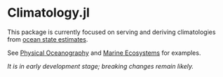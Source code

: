 # Climatology.jl

This package is currently focused on serving and deriving climatologies from [ocean state estimates](http://dx.doi.org/10.5194/gmd-8-3071-2015). 

See [Physical Oceanography](@ref) and [Marine Ecosystems](@ref) for examples.

_It is in early development stage; breaking changes remain likely._

